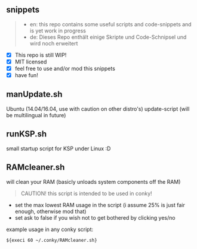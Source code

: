 ## snippets
>* en: this repo contains some useful scripts and code-snippets and is yet work in progress
>* de: Dieses Repo enthält einige Skripte und Code-Schnipsel und wird noch erweitert

- [x] This repo is still WIP!
- [x] MIT licensed
- [x] feel free to use and/or mod this snippets
- [x] have fun!

## manUpdate.sh
Ubuntu (14.04/16.04, use with caution on other distro's) update-script (will be multilingual in future)

## runKSP.sh
small startup script for KSP under Linux :D

## RAMcleaner.sh
will clean your RAM (basicly unloads system components off the RAM)

>CAUTION! this script is intended to be used in conky!

* set the max lowest RAM usage in the script (i assume 25% is just fair enough, otherwise mod that)
* set ask to false if you wish not to get bothered by clicking yes/no

example usage in any conky script:
```
${execi 60 ~/.conky/RAMcleaner.sh}
```
